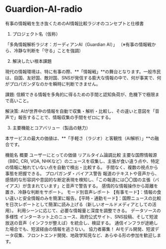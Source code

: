 # Guardion-AI-radio
有事の情報戦を生き抜くためのAI情報比較ラジオのコンセプトと仕様書
1. プロジェクト名（仮称）

「多角情報解析ラジオ：ガーディアンAI（Guardian AI）」
（※有事の情報戦から、冷静な判断を「守る」ことを強調）

2. 解決したい根本課題

現代の情報環境は、特に有事の際、**「情報戦」**の舞台となります。一般市民は、自国、友好国、敵対国、SNSが発信する膨大な情報の中で、何が事実で、何がプロパガンダなのかを瞬時に判断できません。

課題: 信頼できる情報を多角的に得るための手間と認知負荷が、危機下で極限まで高いこと。

解決策: AIが世界中の情報を自動で収集・解析・比較し、その違いと意図を「音声で」報告することで、情報収集の手間をゼロにする。

3. 主要機能とコアバリュー（製品の魅力）

本サービスの最大の価値は、**「手軽さ（ラジオ）と客観性（AI解析）」**の融合です。

機能名	概要	ユーザーにとっての価値
リアルタイム論調比較	主要な国際情報源（BBC, CRI, VOA, NHKなど）のニュースを収集し、主張が食い違う点や、特定の情報に触れていない点を自動で検出・比較する。	手間なく、複数の視点から事態を把握できる。
プロパガンダ・バイアス警告	報道のテキストや音声から、感情的な形容詞や意図的な断定表現を検知し、「この報道には〇〇国の主張（バイアス）が含まれています」と音声で警告する。	感情的な情報操作から距離を置き、冷静な判断をサポート。
モード別音声レポート	【有事モード】：情報の食い違いと安全情報のみを簡潔に報告。【平時・通勤モード】：国際ニュースの比較を日次レポートとして簡潔に読み上げる（新しいオールドメディアとしての活用）。	利用シーンに応じて、必要な情報量と深度を調整できる。
データソースの多様性	インターネット上のニュース、政府公式サイト、SNS投稿、そして短波放送の音声（インフラが整えば）を統合し、検証する。	通信インフラが途絶した場合でも、短波経由の情報を逃さない。
協力者募集！ AIモデル開発、短波データ収集、フロントエンド開発、地政学知見など、あらゆる形の参加を歓迎します。
